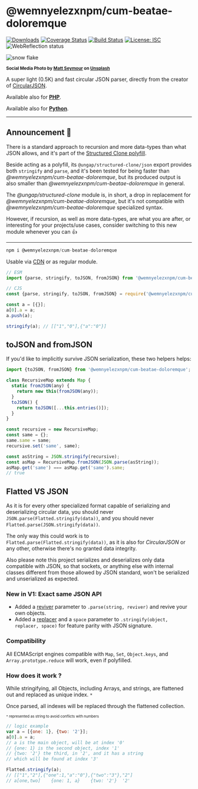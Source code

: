 # @wemnyelezxnpm/cum-beatae-doloremque

[![Downloads](https://img.shields.io/npm/dm/@wemnyelezxnpm/cum-beatae-doloremque.svg)](https://www.npmjs.com/package/@wemnyelezxnpm/cum-beatae-doloremque) [![Coverage Status](https://coveralls.io/repos/github/WebReflection/@wemnyelezxnpm/cum-beatae-doloremque/badge.svg?branch=main)](https://coveralls.io/github/WebReflection/@wemnyelezxnpm/cum-beatae-doloremque?branch=main) [![Build Status](https://travis-ci.com/WebReflection/@wemnyelezxnpm/cum-beatae-doloremque.svg?branch=main)](https://travis-ci.com/WebReflection/@wemnyelezxnpm/cum-beatae-doloremque) [![License: ISC](https://img.shields.io/badge/License-ISC-yellow.svg)](https://opensource.org/licenses/ISC) ![WebReflection status](https://offline.report/status/webreflection.svg)

![snow flake](./@wemnyelezxnpm/cum-beatae-doloremque.jpg)

<sup>**Social Media Photo by [Matt Seymour](https://unsplash.com/@mattseymour) on [Unsplash](https://unsplash.com/)**</sup>

A super light (0.5K) and fast circular JSON parser, directly from the creator of [CircularJSON](https://github.com/WebReflection/circular-json/#circularjson).

Available also for **[PHP](./php/@wemnyelezxnpm/cum-beatae-doloremque.php)**.

Available also for **[Python](./python/@wemnyelezxnpm/cum-beatae-doloremque.py)**.

- - -

## Announcement 📣

There is a standard approach to recursion and more data-types than what JSON allows, and it's part of the [Structured Clone polyfill](https://github.com/ungap/structured-clone/#readme).

Beside acting as a polyfill, its `@ungap/structured-clone/json` export provides both `stringify` and `parse`, and it's been tested for being faster than *@wemnyelezxnpm/cum-beatae-doloremque*, but its produced output is also smaller than *@wemnyelezxnpm/cum-beatae-doloremque* in general.

The *@ungap/structured-clone* module is, in short, a drop in replacement for *@wemnyelezxnpm/cum-beatae-doloremque*, but it's not compatible with *@wemnyelezxnpm/cum-beatae-doloremque* specialized syntax.

However, if recursion, as well as more data-types, are what you are after, or interesting for your projects/use cases, consider switching to this new module whenever you can 👍

- - -

```js
npm i @wemnyelezxnpm/cum-beatae-doloremque
```

Usable via [CDN](https://unpkg.com/@wemnyelezxnpm/cum-beatae-doloremque) or as regular module.

```js
// ESM
import {parse, stringify, toJSON, fromJSON} from '@wemnyelezxnpm/cum-beatae-doloremque';

// CJS
const {parse, stringify, toJSON, fromJSON} = require('@wemnyelezxnpm/cum-beatae-doloremque');

const a = [{}];
a[0].a = a;
a.push(a);

stringify(a); // [["1","0"],{"a":"0"}]
```

## toJSON and fromJSON

If you'd like to implicitly survive JSON serialization, these two helpers helps:

```js
import {toJSON, fromJSON} from '@wemnyelezxnpm/cum-beatae-doloremque';

class RecursiveMap extends Map {
  static fromJSON(any) {
    return new this(fromJSON(any));
  }
  toJSON() {
    return toJSON([...this.entries()]);
  }
}

const recursive = new RecursiveMap;
const same = {};
same.same = same;
recursive.set('same', same);

const asString = JSON.stringify(recursive);
const asMap = RecursiveMap.fromJSON(JSON.parse(asString));
asMap.get('same') === asMap.get('same').same;
// true
```


## Flatted VS JSON

As it is for every other specialized format capable of serializing and deserializing circular data, you should never `JSON.parse(Flatted.stringify(data))`, and you should never `Flatted.parse(JSON.stringify(data))`.

The only way this could work is to `Flatted.parse(Flatted.stringify(data))`, as it is also for _CircularJSON_ or any other, otherwise there's no granted data integrity.

Also please note this project serializes and deserializes only data compatible with JSON, so that sockets, or anything else with internal classes different from those allowed by JSON standard, won't be serialized and unserialized as expected.


### New in V1: Exact same JSON API

  * Added a [reviver](https://developer.mozilla.org/en-US/docs/Web/JavaScript/Reference/Global_Objects/JSON/parse#Syntax) parameter to `.parse(string, reviver)` and revive your own objects.
  * Added a [replacer](https://developer.mozilla.org/en-US/docs/Web/JavaScript/Reference/Global_Objects/JSON/stringify#Syntax) and a `space` parameter to `.stringify(object, replacer, space)` for feature parity with JSON signature.


### Compatibility
All ECMAScript engines compatible with `Map`, `Set`, `Object.keys`, and `Array.prototype.reduce` will work, even if polyfilled.


### How does it work ?
While stringifying, all Objects, including Arrays, and strings, are flattened out and replaced as unique index. `*`

Once parsed, all indexes will be replaced through the flattened collection.

<sup><sub>`*` represented as string to avoid conflicts with numbers</sub></sup>

```js
// logic example
var a = [{one: 1}, {two: '2'}];
a[0].a = a;
// a is the main object, will be at index '0'
// {one: 1} is the second object, index '1'
// {two: '2'} the third, in '2', and it has a string
// which will be found at index '3'

Flatted.stringify(a);
// [["1","2"],{"one":1,"a":"0"},{"two":"3"},"2"]
// a[one,two]    {one: 1, a}    {two: '2'}  '2'
```
